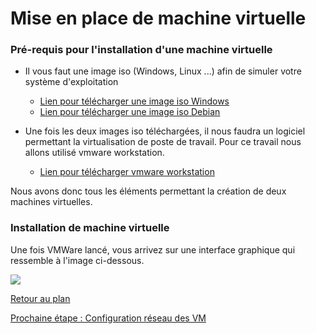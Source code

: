 # Mise en place de machine virtuelle

### Pré-requis pour l'installation d'une machine virtuelle

* Il vous faut une image iso (Windows, Linux ...) afin de simuler votre système d'exploitation
  * [Lien pour télécharger une image iso Windows](https://www.microsoft.com/fr-fr/software-download/windows10)  
  * [Lien pour télécharger une image iso Debian](https://lecrabeinfo.net/telecharger-les-iso-de-debian-11-bullseye.html)

* Une fois les deux images iso téléchargées, il nous faudra un logiciel permettant la virtualisation de poste de travail. Pour ce travail nous allons utilisé vmware workstation.
  * [Lien pour télécharger vmware workstation](https://www.vmware.com/fr/products/workstation-pro/workstation-pro-evaluation.html)

Nous avons donc tous les éléments permettant la création de deux machines virtuelles. 

### Installation de machine virtuelle

Une fois VMWare lancé, vous arrivez sur une interface graphique qui ressemble à l'image ci-dessous.

![](https://github.com/kevinguyodo/Linux-deuxieme-annee/blob/main/TP1/IMG/Pr%C3%A9sentation_VMware.PNG)


[Retour au plan](https://github.com/kevinguyodo/Linux-deuxieme-annee/blob/main/TP1/Plan.md)

[Prochaine étape : Configuration réseau des VM](https://github.com/kevinguyodo/Linux-deuxieme-annee/blob/main/TP1/R%C3%A9glages%20r%C3%A9seaux.md)
